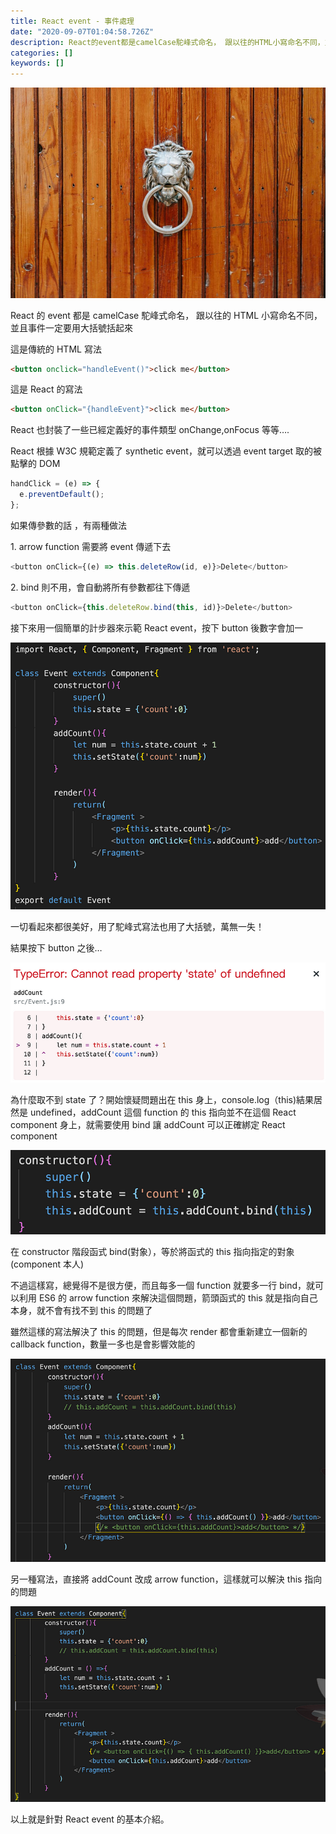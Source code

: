 ```yaml
---
title: React event - 事件處理
date: "2020-09-07T01:04:58.726Z"
description: React的event都是camelCase駝峰式命名， 跟以往的HTML小寫命名不同，並且事件一定要用大括號括起來
categories: []
keywords: []
---
```


![](/img/1__iABnOIt1esjsUSchpJ8wnA.jpeg)

React 的 event 都是 camelCase 駝峰式命名， 跟以往的 HTML 小寫命名不同，並且事件一定要用大括號括起來

這是傳統的 HTML 寫法

```html
<button onclick="handleEvent()">click me</button>
```

這是 React 的寫法

```html
<button onClick="{handleEvent}">click me</button>
```

React 也封裝了一些已經定義好的事件類型 onChange,onFocus 等等….

React 根據 W3C 規範定義了 synthetic event，就可以透過 event target 取的被點擊的 DOM

```javascript
handClick = (e) => {
  e.preventDefault();
};
```

如果傳參數的話 ，有兩種做法

1\. arrow function 需要將 event 傳遞下去

```javascript
<button onClick={(e) => this.deleteRow(id, e)}>Delete</button>
```

2\. bind 則不用，會自動將所有參數都往下傳遞

```javascript
<button onClick={this.deleteRow.bind(this, id)}>Delete</button>
```

接下來用一個簡單的計步器來示範 React event，按下 button 後數字會加一

![](/img/1__ByxNC4YzHIiSWr72__kmbcw.png)

一切看起來都很美好，用了駝峰式寫法也用了大括號，萬無一失！

結果按下 button 之後…

![](/img/1__lWT0QP8tgZf0PD2wErI8VQ.png)

為什麼取不到 state 了？開始懷疑問題出在 this 身上，console.log（this)結果居然是 undefined，addCount 這個 function 的 this 指向並不在這個 React component 身上，就需要使用 bind 讓 addCount 可以正確綁定 React component

![](/img/1__5PXn3WEQzttQzE2KSsiEXQ.png)

在 constructor 階段函式 bind(對象），等於將函式的 this 指向指定的對象(component 本人)

不過這樣寫，總覺得不是很方便，而且每多一個 function 就要多一行 bind，就可以利用 ES6 的 arrow function 來解決這個問題，箭頭函式的 this 就是指向自己本身，就不會有找不到 this 的問題了

雖然這樣的寫法解決了 this 的問題，但是每次 render 都會重新建立一個新的 callback function，數量一多也是會影響效能的

![](/img/1__ZJtqKm2pY__P32KxSowFmDQ.png)

另一種寫法，直接將 addCount 改成 arrow function，這樣就可以解決 this 指向的問題

![](/img/1__m4pS0gX0rcK6QAAB__F__iXQ.png)

以上就是針對 React event 的基本介紹。
